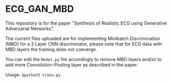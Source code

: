 # ECG_GAN_MBD
This repository is for the paper "Synthesis of Realistic ECG using Generative Adversarial Networks". 

The current files uploaded are for implementing Minibatch Discrimination (MBD) for a 2 Layer CNN discriminator, please note that for ECG data with MBD layers the training does not converge.

You can edit the ```Model.py``` file accordingly to remove MBD layers and/or to add more Convolution-Pooling layer as described in the paper.

Usage:
```$python3 train.py```
